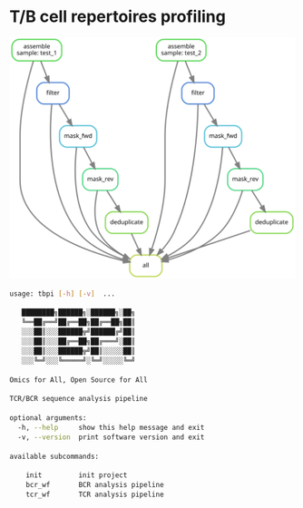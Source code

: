 # T/B cell repertoires profiling 

<div align=center><img src="docs/dag.svg"/></div>


```bash
usage: tbpi [-h] [-v]  ...

   ████████╗██████╗░██████╗░██╗
   ╚══██╔══╝██╔══██╗██╔══██╗██║
   ░░░██║░░░██████╦╝██████╔╝██║
   ░░░██║░░░██╔══██╗██╔═══╝░██║
   ░░░██║░░░██████╦╝██║░░░░░██║
   ░░░╚═╝░░░╚═════╝░╚═╝░░░░░╚═╝

Omics for All, Open Source for All

TCR/BCR sequence analysis pipeline

optional arguments:
  -h, --help     show this help message and exit
  -v, --version  print software version and exit

available subcommands:
  
    init         init project
    bcr_wf       BCR analysis pipeline
    tcr_wf       TCR analysis pipeline
```

